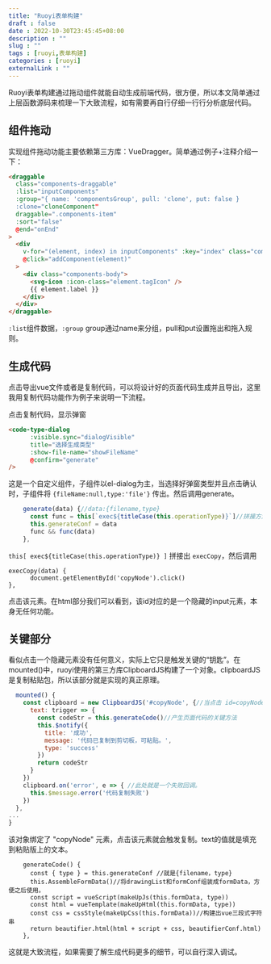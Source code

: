 ```yaml
---
title: "Ruoyi表单构建"
draft : false
date : 2022-10-30T23:45:45+08:00
description : ""
slug : "" 
tags : [ruoyi,表单构建]
categories : [ruoyi]
externalLink : ""
---
```

Ruoyi表单构建通过拖动组件就能自动生成前端代码，很方便，所以本文简单通过上层函数源码来梳理一下大致流程，如有需要再自行仔细一行行分析底层代码。

## 组件拖动
实现组件拖动功能主要依赖第三方库：VueDragger。简单通过例子+注释介绍一下：
```html
<draggable  
  class="components-draggable"  
  :list="inputComponents"
  :group="{ name: 'componentsGroup', pull: 'clone', put: false } 
  :clone="cloneComponent"
  draggable=".components-item"  
  :sort="false"  
  @end="onEnd"  
>  
  <div  
    v-for="(element, index) in inputComponents" :key="index" class="components-item"  
    @click="addComponent(element)"  
  >  
    <div class="components-body">  
      <svg-icon :icon-class="element.tagIcon" />  
      {{ element.label }}  
    </div>  
  </div>  
</draggable>
```

`:list`组件数据，`:group` group通过name来分组，pull和put设置拖出和拖入规则。
## 生成代码
点击导出vue文件或者是复制代码，可以将设计好的页面代码生成并且导出，这里我用复制代码功能作为例子来说明一下流程。

点击复制代码，显示弹窗
```html
<code-type-dialog
      :visible.sync="dialogVisible"
      title="选择生成类型"
      :show-file-name="showFileName"
      @confirm="generate"
/>
```
这是一个自定义组件，子组件以el-dialog为主，当选择好弹窗类型并且点击确认时，子组件将 `{fileName:null,type:'file'}` 传出。然后调用generate。

```JavaScript
	generate(data) {//data:{filename,type}
      const func = this[`exec${titleCase(this.operationType)}`]//拼接方法名字,然后调用
      this.generateConf = data
      func && func(data)
    },
```
`this[ exec${titleCase(this.operationType)} ]` 拼接出 `execCopy`，然后调用

```JS
execCopy(data) {
      document.getElementById('copyNode').click()
},
```
点击该元素。在html部分我们可以看到，该id对应的是一个隐藏的input元素，本身无任何功能。

## 关键部分
看似点击一个隐藏元素没有任何意义，实际上它只是触发关键的“钥匙”。在mounted()中，ruoyi使用的第三方库ClipboardJS构建了一个对象。clipboardJS是复制粘贴包，所以该部分就是实现的真正原理。
```JavaScript
  mounted() {
    const clipboard = new ClipboardJS('#copyNode', {//当点击 id=copyNode的元素时，会触发复制
      text: trigger => {
        const codeStr = this.generateCode()//产生页面代码的关键方法
        this.$notify({
          title: '成功',
          message: '代码已复制到剪切板，可粘贴。',
          type: 'success'
        })
        return codeStr
      }
    })
    clipboard.on('error', e => { //此处就是一个失败回调。
      this.$message.error('代码复制失败')
    })
  },
...
}
```
该对象绑定了 "copyNode" 元素，点击该元素就会触发复制。text的值就是填充到粘贴版上的文本。

```JS
    generateCode() {
      const { type } = this.generateConf //就是{filename，type}
      this.AssembleFormData()//将drawingList和formConf组装成formData，方便之后使用。
      const script = vueScript(makeUpJs(this.formData, type))
      const html = vueTemplate(makeUpHtml(this.formData, type))
      const css = cssStyle(makeUpCss(this.formData))//构建出vue三段式字符串
      return beautifier.html(html + script + css, beautifierConf.html)
    },
```

这就是大致流程，如果需要了解生成代码更多的细节，可以自行深入调试。